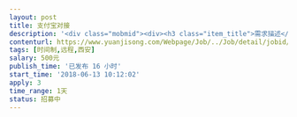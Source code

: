 ```yaml
---                
layout: post       
title: 支付宝对接           
description: '<div class="mobmid"><div><h3 class="item_title">需求描述</h3><p>小bug处理。使用APP下完单付款时，跳转到支付宝页面时，不会弹出手机内已安装的支付宝APP。而是跳转到支付宝网页端。登录时提示账户不存在，登录不上去。开发语言 php .net</p></div><!--info end--></div>'     
contenturl: https://www.yuanjisong.com/Webpage/Job/../Job/detail/jobid/101569      
tags: [时间制,远程,西安]            
salary: 500元          
publish_time: '已发布 16 小时'         
start_time: '2018-06-13 10:12:02'           
apply: 3                   
time_range: 1天              
status: 招募中                  
---                 
```

